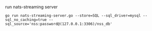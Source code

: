 run nats-streaming server
``` 
go run nats-streaming-server.go --store=SQL --sql_driver=mysql --sql_no_caching=true --sql_source='nss:password@(127.0.0.1:3306)/nss_db' 
```
